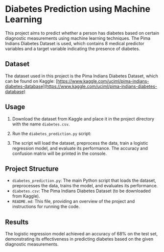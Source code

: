 # Diabetes Prediction using Machine Learning

This project aims to predict whether a person has diabetes based on certain diagnostic measurements using machine learning techniques. The Pima Indians Diabetes Dataset is used, which contains 8 medical predictor variables and a target variable indicating the presence of diabetes.

## Dataset

The dataset used in this project is the Pima Indians Diabetes Dataset, which can be found on Kaggle: [https://www.kaggle.com/uciml/pima-indians-diabetes-database](https://www.kaggle.com/uciml/pima-indians-diabetes-database)

## Usage

1. Download the dataset from Kaggle and place it in the project directory with the name `diabetes.csv`.

2. Run the `diabetes_prediction.py` script:

3. The script will load the dataset, preprocess the data, train a logistic regression model, and evaluate its performance. The accuracy and confusion matrix will be printed in the console.


## Project Structure

- `diabetes_prediction.py`: The main Python script that loads the dataset, preprocesses the data, trains the model, and evaluates its performance.
- `diabetes.csv`: The Pima Indians Diabetes Dataset (to be downloaded from Kaggle).
- `README.md`: This file, providing an overview of the project and instructions for running the code.

## Results

The logistic regression model achieved an accuracy of 68% on the test set, demonstrating its effectiveness in predicting diabetes based on the given diagnostic measurements.
